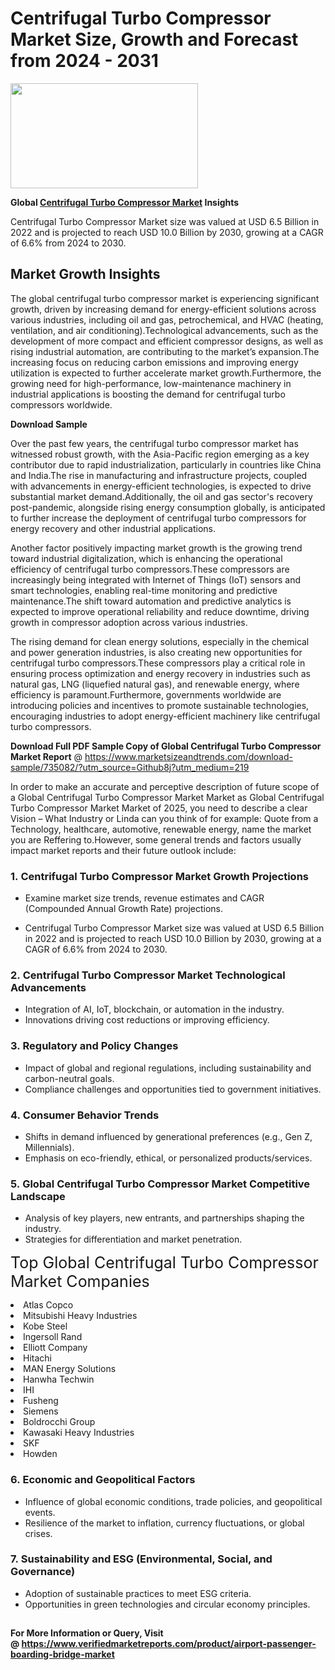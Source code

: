 <H1>Centrifugal Turbo Compressor Market Size, Growth and Forecast from 2024 - 2031</H1><img class="aligncenter size-medium wp-image-584254" src="https://thirdeyenews.in/wp-content/uploads/2024/09/Global-Market-Research-300x168.jpeg" alt="" width="300" height="168" /><p><strong>Global&nbsp;<a href="https://www.marketsizeandtrends.com/download-sample/735082/?utm_source=Github8j?utm_medium=219">Centrifugal Turbo Compressor Market</a> Insights</strong></p><p>Centrifugal Turbo Compressor Market size was valued at USD 6.5 Billion in 2022 and is projected to reach USD 10.0 Billion by 2030, growing at a CAGR of 6.6% from 2024 to 2030.</p><p><h2>Market Growth Insights</h2> <p>The global centrifugal turbo compressor market is experiencing significant growth, driven by increasing demand for energy-efficient solutions across various industries, including oil and gas, petrochemical, and HVAC (heating, ventilation, and air conditioning).Technological advancements, such as the development of more compact and efficient compressor designs, as well as rising industrial automation, are contributing to the market’s expansion.The increasing focus on reducing carbon emissions and improving energy utilization is expected to further accelerate market growth.Furthermore, the growing need for high-performance, low-maintenance machinery in industrial applications is boosting the demand for centrifugal turbo compressors worldwide.</p> <p><strong>Download Sample</strong></p> <p>Over the past few years, the centrifugal turbo compressor market has witnessed robust growth, with the Asia-Pacific region emerging as a key contributor due to rapid industrialization, particularly in countries like China and India.The rise in manufacturing and infrastructure projects, coupled with advancements in energy-efficient technologies, is expected to drive substantial market demand.Additionally, the oil and gas sector's recovery post-pandemic, alongside rising energy consumption globally, is anticipated to further increase the deployment of centrifugal turbo compressors for energy recovery and other industrial applications.</p> <p>Another factor positively impacting market growth is the growing trend toward industrial digitalization, which is enhancing the operational efficiency of centrifugal turbo compressors.These compressors are increasingly being integrated with Internet of Things (IoT) sensors and smart technologies, enabling real-time monitoring and predictive maintenance.The shift toward automation and predictive analytics is expected to improve operational reliability and reduce downtime, driving growth in compressor adoption across various industries.</p> <p>The rising demand for clean energy solutions, especially in the chemical and power generation industries, is also creating new opportunities for centrifugal turbo compressors.These compressors play a critical role in ensuring process optimization and energy recovery in industries such as natural gas, LNG (liquefied natural gas), and renewable energy, where efficiency is paramount.Furthermore, governments worldwide are introducing policies and incentives to promote sustainable technologies, encouraging industries to adopt energy-efficient machinery like centrifugal turbo compressors.</p> <p><span class=""><strong>Download Full PDF Sample Copy of Global Centrifugal Turbo Compressor Market Report</strong> @ <a href="https://www.marketsizeandtrends.com/download-sample/735082/?utm_source=Github8j?utm_medium=219" target="_blank">https://www.marketsizeandtrends.com/download-sample/735082/?utm_source=Github8j?utm_medium=219</a></span></p><p>In order to make an accurate and perceptive description of future scope of a Global&nbsp;Centrifugal Turbo Compressor Market Market as Global&nbsp;Centrifugal Turbo Compressor Market Market of 2025, you need to describe a clear Vision &ndash; What Industry or Linda can you think of for example: Quote from a Technology, healthcare, automotive, renewable energy, name the market you are Reffering to.However, some general trends and factors usually impact market reports and their future outlook include:</p><h3>1.&nbsp;<strong>Centrifugal Turbo Compressor Market Growth Projections</strong></h3><ul><li>Examine market size trends, revenue estimates and CAGR (Compounded Annual Growth Rate) projections.</li><li><p>Centrifugal Turbo Compressor Market size was valued at USD 6.5 Billion in 2022 and is projected to reach USD 10.0 Billion by 2030, growing at a CAGR of 6.6% from 2024 to 2030.</p></li></ul><h3>2.&nbsp;<strong>Centrifugal Turbo Compressor Market Technological Advancements</strong></h3><ul><li>Integration of AI, IoT, blockchain, or automation in the industry.</li><li>Innovations driving cost reductions or improving efficiency.</li></ul><h3>3.&nbsp;<strong>Regulatory and Policy Changes</strong></h3><ul><li>Impact of global and regional regulations, including sustainability and carbon-neutral goals.</li><li>Compliance challenges and opportunities tied to government initiatives.</li></ul><h3>4.&nbsp;<strong>Consumer Behavior Trends</strong></h3><ul><li>Shifts in demand influenced by generational preferences (e.g., Gen Z, Millennials).</li><li>Emphasis on eco-friendly, ethical, or personalized products/services.</li></ul><h3>5.&nbsp;<strong>Global Centrifugal Turbo Compressor Market Competitive Landscape</strong></h3><ul><li>Analysis of key players, new entrants, and partnerships shaping the industry.</li><li>Strategies for differentiation and market penetration.</li></ul><p data-pm-slice="1 1 []"><span style="color: inherit; font-family: inherit; font-size: 25px;">Top Global Centrifugal Turbo Compressor Market Companies</span></p><div class="" data-test-id=""><p><li>Atlas Copco</li><li> Mitsubishi Heavy Industries</li><li> Kobe Steel</li><li> Ingersoll Rand</li><li> Elliott Company</li><li> Hitachi</li><li> MAN Energy Solutions</li><li> Hanwha Techwin</li><li> IHI</li><li> Fusheng</li><li> Siemens</li><li> Boldrocchi Group</li><li> Kawasaki Heavy Industries</li><li> SKF</li><li> Howden</li></p></div><h3>6.&nbsp;<strong>Economic and Geopolitical Factors</strong></h3><ul><li>Influence of global economic conditions, trade policies, and geopolitical events.</li><li>Resilience of the market to inflation, currency fluctuations, or global crises.</li></ul><h3>7.&nbsp;<strong>Sustainability and ESG (Environmental, Social, and Governance)</strong></h3><ul><li>Adoption of sustainable practices to meet ESG criteria.</li><li>Opportunities in green technologies and circular economy principles.</li></ul><h2><strong style="font-size: 14px;">For More Information or Query, Visit @&nbsp;</strong><a style="background-color: #ffffff; font-size: 14px;" href="https://www.marketsizeandtrends.com/report/centrifugal-turbo-compressor-market/" target="_blank">https://www.verifiedmarketreports.com/product/airport-passenger-boarding-bridge-market</a></h2>